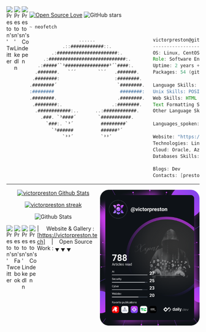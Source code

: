 
<a href="https://twitter.com/_victorpreston" target="_blank" rel="noopener noreferrer">
  <img align="left" alt="Preston's' Twitter" width="20px" src="https://simpleicons.now.sh/x/495f7e" />
</a>
<a href="https://www.linkedin.com/in/victor-preston" target="_blank">
  <img align="left" alt="Preston's' LinkedIn" width="20px" src="https://simpleicons.now.sh/linkedin/495f7e" />
</a>
<a href="https://codepen.io/victorpreston" target="_blank">
  <img title="🔥 Follow me on github and star some of my repos" align="left" alt="Preston's Codepen" width="20px" src="https://simpleicons.now.sh/codepen/495f7e" />
</a>

[![Open Source Love](https://img.shields.io/badge/Open%20Source-%E2%9D%A4-red.svg)](https://en.wikipedia.org/wiki/Open_source)
![GitHub stars](https://img.shields.io/github/stars/victorpreston?label=Stars&style=social)


```groovy
~ neofetch

                  ......                     victorpreston@github
            .::############::.               --------------------
        .:######################:.           OS: Linux, CentOS, Windows
     .:############################:.        Role: Software Engineer 
   .:#####´`³################³´`####:.       Uptime: 2 years +
  .#######.   `´´        ``´   .#######.     Packages: 54 (github), 23 (aur)
 .########:                    :########.
.########´                      `########.   Language Skills: Python / Java / C / C++ / Go Lang
:########                        ########:   Unix Skills: POSIX Shell / Bash / AWK / Regex / Perl
.########.                      .########.   Web Skills: HTML / CSS / JavaScript / PHP  
 .########:.                  .:########.    Text Formatting Skills: TeX / roff
  .############:..      ..:############.     Other Language Skills: TIBasic / Batch
    .###. `³####´        `###########.
      `###:. `³´          #########`         Languages_spoken: ["en_US", "es_ES"]
        `³######          ######³´
            `³³´          `³³´               Website: "https://victorpreston.tech"
                                             Technologies: Linux, Docker, Splunk, Graylog, ArcSight
                                             Cloud: Oracle, Azure, AWS
                                             Databases Skills: Oracle, MySQl, SQLite, MongoDB, Cassandra

                                             Blogs: Dev
                                             Contacts: [prestonvictor25@gmail.com, +254743575434]

```

--------
<a href="https://app.daily.dev/victorpreston">
 <img src="devcard.svg" align="right" width="260" alt="Victor Preston's Dev Card"/></a>


<div align="center">
  <a href="https://github.com/victorpreston/github-readme-stats"><img title="🔥 Follow me on github and star some of my repos" alt="victorpreston Github Stats" src="https://github-readme-stats-sigma-five.vercel.app/api?username=victorpreston&show_icons=true&count_private=true&theme=react&hide_border=true&bg_color=0D1117" /></a>
</div>
<div>                
 <p align="center">
    <a href="https://github.com/geeky-prashant/github-readme-streak-stats">
        <img title="🔥 Follow me on github and star some of my repos" alt="victorpreston streak" src="https://github-readme-streak-stats.herokuapp.com/?user=victorpreston&theme=react&hide_border=true&stroke=0000&background=0D1117"/>
    </a>
</p>
</div>


<p align="center">
        <img src="https://raw.githubusercontent.com/mayhemantt/mayhemantt/Update/svg/Bottom.svg" alt="Github Stats"/>
</p>        

<a href="https://twitter.com/vpreston254">
  <img align="left" alt="Preston's' Twitter" width="20px" src="https://simpleicons.now.sh/twitter/495f7e" />
</a>
<a href="https://www.facebook.com/victor.preston.925?_rdc=1&_rdr">
  <img align="left" alt="Preston's Facebook" width="20px" src="https://simpleicons.now.sh/facebook/495f7e" />
</a>
<a href="https://www.linkedin.com/in/victor-preston-273054253/">
  <img align="left" alt="Preston's' LinkedIn" width="20px" src="https://simpleicons.now.sh/linkedin/495f7e" />
</a>
<a href="https://codepen.io/victorpreston">
  <img align="left" alt="Preston's Codepen" width="20px" src="https://simpleicons.now.sh/codepen/495f7e" />
</a>

| &nbsp;&nbsp;&nbsp; Website & Gallery : [https://victorpreston.tech] &nbsp;&nbsp;&nbsp;|&nbsp;&nbsp;&nbsp; Open Source Work : <sub>&#9660; &#9660; &#9660;</sub>


